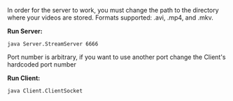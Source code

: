 In order for the server to work, you must change the path to the directory where your videos are stored. Formats supported: .avi, .mp4, and .mkv.

**Run Server:**

```java Server.StreamServer 6666```

Port number is arbitrary, if you want to use another port change the Client's hardcoded port number

**Run Client:**

```java Client.ClientSocket```
